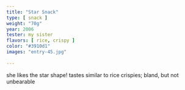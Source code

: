 ```yaml
---
title: "Star Snack"
type: [ snack ]
weight: "70g"
year: 2006
tester: my sister
flavors: [ rice, crispy ]
color: "#3910d1"
images: "entry-45.jpg"
 
---
```


she likes the star shape! tastes similar to rice crispies; bland, but not unbearable


